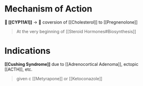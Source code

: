# Mechanism of Action
** [[CYP11A1]]** →  coversion of [[Cholesterol]] to [[Pregnenolone]]
> At the very beginning of [[Steroid Hormones#Biosynthesis]]

# Indications
**[[Cushing Syndrome]]** due to [[Adrenocortical Adenoma]], ectopic [[ACTH]], etc.

> given c [[Metyrapone]] or [[Ketoconazole]]